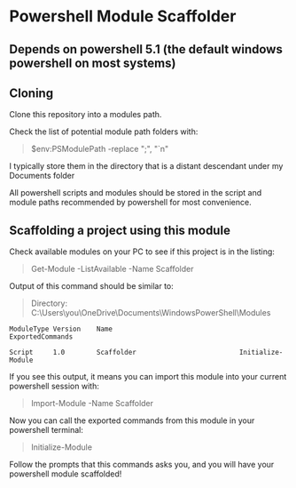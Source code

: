 # Powershell Module Scaffolder

## Depends on powershell 5.1 (the default windows powershell on most systems)

## Cloning
Clone this repository into a modules path.


Check the list of potential module path folders with:
> $env:PSModulePath -replace ";", "`n" 

I typically store them in the directory that is a distant descendant under my Documents folder

All powershell scripts and modules should be stored in the script and module paths recommended by powershell for most convenience.

## Scaffolding a project using this module
Check available modules on your PC to see if this project is in the listing:
> Get-Module -ListAvailable -Name Scaffolder

Output of this command should be similar to:

>  Directory: C:\Users\you\OneDrive\Documents\WindowsPowerShell\Modules


` ModuleType Version    Name                                ExportedCommands `

` Script     1.0        Scaffolder                          Initialize-Module `

If you see this output, it means you can import this module into your current powershell session with:
>  Import-Module -Name Scaffolder

Now you can call the exported commands from this module in your powershell terminal:
> Initialize-Module

Follow the prompts that this commands asks you, and you will have your powershell module scaffolded!
